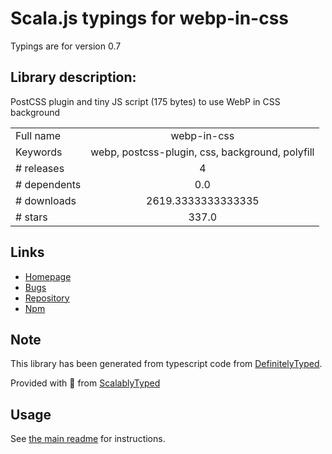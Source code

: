 
# Scala.js typings for webp-in-css

Typings are for version 0.7

## Library description:
PostCSS plugin and tiny JS script (175 bytes) to use WebP in CSS background

|                    |                 |
| ------------------ | :-------------: |
| Full name          | webp-in-css |
| Keywords           | webp, postcss-plugin, css, background, polyfill |
| # releases         | 4 |
| # dependents       | 0.0 |
| # downloads        | 2619.3333333333335 |
| # stars            | 337.0 |

## Links
- [Homepage](https://github.com/ai/webp-in-css#readme)
- [Bugs](https://github.com/ai/webp-in-css/issues)
- [Repository](https://github.com/ai/webp-in-css)
- [Npm](https://www.npmjs.com/package/webp-in-css)
    


## Note
This library has been generated from typescript code from [DefinitelyTyped](https://definitelytyped.org).

Provided with :purple_heart: from [ScalablyTyped](https://github.com/oyvindberg/ScalablyTyped)

## Usage
See [the main readme](../../readme.md) for instructions.


